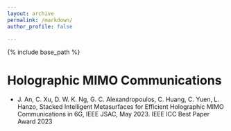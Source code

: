 ```yaml
---
layout: archive
permalink: /markdown/
author_profile: false

---
```


{% include base_path %}

# Holographic MIMO Communications

* J. An, C. Xu, D. W. K. Ng, G. C. Alexandropoulos, C. Huang, C. Yuen, L. Hanzo, Stacked Intelligent Metasurfaces for Efficient Holographic MIMO Communications in 6G, IEEE JSAC, May 2023. IEEE ICC Best Paper Award 2023
